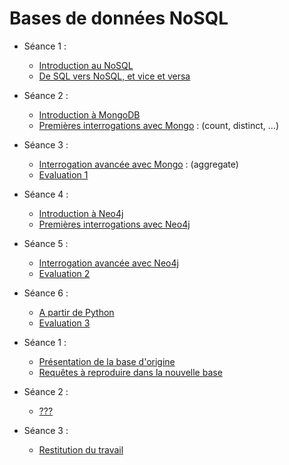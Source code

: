 # Bases de données NoSQL

<!--
Planning prévu : les 2 groupes sont toujours en parallèle
- CcpC|C|cc|ccp|c|cp|cp|ppp
%
A ORGANISER COMME SUIT :
--- session 1
- Séance 1 (3h) : NoSQL + Migration
- Séance 2 (2h) : NoSQL - Mongo
- Séance 3 (3,5h) : NoSQL - Mongo
--- session 2
- Séance 4 (3,5h) : NoSQL - Mongo
--- session 3
- Séance 5 (1,5h + 2h) : NoSQL - Mongo + évaluation 
--- session 4
- Séance 6 (1,5h + 2h) : Migration
--- session 5
- Séance 7 (2h) : Migration 
--- session 6
- Séance 8 (1,5h) : Migration 
--- session 7
- Séance 9 (1,5h) : Migration
--- session 8
- Séance 10 (3,5h) : NoSQL - Neo4j
--- session 9
- Séance 11 (3,5h) : NoSQL - Neo4j + évaluation
-->

- Séance 1 : 
    - [Introduction au NoSQL]()
    - [De SQL vers NoSQL, et vice et versa]()
    
- Séance 2 :
    - [Introduction à MongoDB]()
    - [Premières interrogations avec Mongo]() : (count, distinct, ...)

- Séance 3 : 
    - [Interrogation avancée avec Mongo]() : (aggregate)
    - [Evaluation 1]()

- Séance 4 :
    - [Introduction à Neo4j]()
    - [Premières interrogations avec Neo4j]()

- Séance 5 : 
    - [Interrogation avancée avec Neo4j]()
    - [Evaluation 2]()

- Séance 6 :
    - [A partir de Python]()
    - [Evaluation 3]()


<!--

- NoSQL :
    - MongoDB sûr (+ Neo4J ?)
    - 6 séances de 3,5 heures de TP :
        - CM sur le NoSQL en général (sur 3 heures ??)
        - TD de réflexion sur migration entre les deux (?)
        - CM sur MongoDB (2h) + évaluation (1h)
        - Interrogation d'une base directement dans MongoDB (count, distinct, find)
        - Interrogation (aggregate)
        - A partir de python
        - Manipulation complexe (import et export de données) (2h) + évaluation (1h)


-->

- Séance 1 :
    - [Présentation de la base d'origine]()
    - [Requêtes à reproduire dans la nouvelle base]()

- Séance 2 :
    - [???]()

- Séance 3 : 
    - [Restitution du travail]()

<!--

- SAE Migration
    - A priori : 9h de TP (3 séances de 3h) + 6h de suivi
        1. Présentation de la base originale + Recherche des requêtes sur la base d'origine
        2. Réponses aux questions
        3. Présentation du travail effectué
    - Quelle base ?
    - Idée générique : 
        - On a une base d'origine (SQL ou NoSQL)
        - On a une liste de requêtes dans la base d'origine
        - On doit migrer la base de données vers l'autre techno
        - On doit ré-écrire les requêtes avec la nouvelle base

-->